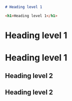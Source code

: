```md
# Heading level 1
```
```html
<h1>Heading level 1</h1>
```
# Heading level 1

Heading level 1
===============
## Heading level 2
Heading level 2
---------------

